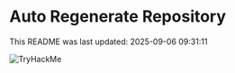 # Auto Regenerate Repository

This README was last updated: 2025-09-06 09:31:11

 ![TryHackMe](https://tryhackme.com/badge/533634)